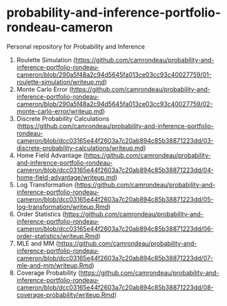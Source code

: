 # probability-and-inference-portfolio-rondeau-cameron
Personal repository for Probability and Inference

1. Roulette Simulation (https://github.com/camrondeau/probability-and-inference-portfolio-rondeau-cameron/blob/290a5f48a2c94d5645fa013ce03cc93c40027759/01-roulette-simulation/writeup.md)
2. Monte Carlo Error (https://github.com/camrondeau/probability-and-inference-portfolio-rondeau-cameron/blob/290a5f48a2c94d5645fa013ce03cc93c40027759/02-monte-carlo-error/writeup.md)  
3. Discrete Probability Calculations (https://github.com/camrondeau/probability-and-inference-portfolio-rondeau-cameron/blob/dcc03165e44f2603a7c20ab894c85b38871223dd/03-discrete-probability-calculations/writeup.md)
4. Home Field Advantage (https://github.com/camrondeau/probability-and-inference-portfolio-rondeau-cameron/blob/dcc03165e44f2603a7c20ab894c85b38871223dd/04-home-field-advantage/writeup.md)
5. Log Transformation (https://github.com/camrondeau/probability-and-inference-portfolio-rondeau-cameron/blob/dcc03165e44f2603a7c20ab894c85b38871223dd/05-log-transformation/writeup.Rmd)
6. Order Statistics (https://github.com/camrondeau/probability-and-inference-portfolio-rondeau-cameron/blob/dcc03165e44f2603a7c20ab894c85b38871223dd/06-order-statistics/writeup.Rmd)
7. MLE and MM (https://github.com/camrondeau/probability-and-inference-portfolio-rondeau-cameron/blob/dcc03165e44f2603a7c20ab894c85b38871223dd/07-mle-and-mm/writeup.Rmd)
8. Coverage Probability (https://github.com/camrondeau/probability-and-inference-portfolio-rondeau-cameron/blob/dcc03165e44f2603a7c20ab894c85b38871223dd/08-coverage-probability/writeup.Rmd)


